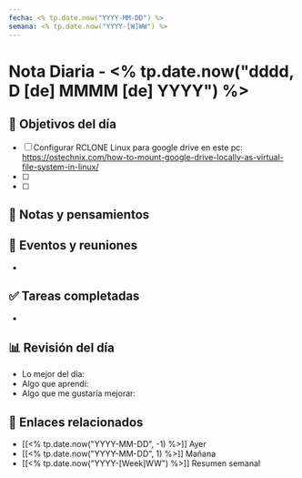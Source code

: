 ```yaml
---
fecha: <% tp.date.now("YYYY-MM-DD") %>
semana: <% tp.date.now("YYYY-[W]WW") %>
---
```

# Nota Diaria - <% tp.date.now("dddd, D [de] MMMM [de] YYYY") %>


## 🎯 Objetivos del día
- [ ] Configurar RCLONE Linux para google drive en este pc: https://ostechnix.com/how-to-mount-google-drive-locally-as-virtual-file-system-in-linux/
- [ ] 
- [ ] 

## 📝 Notas y pensamientos

## 📅 Eventos y reuniones
- 

## ✅ Tareas completadas
- 

## 📊 Revisión del día
- Lo mejor del día:
- Algo que aprendí:
- Algo que me gustaría mejorar:

## 🔗 Enlaces relacionados
- [[<% tp.date.now("YYYY-MM-DD", -1) %>]] Ayer
- [[<% tp.date.now("YYYY-MM-DD", 1) %>]] Mañana
- [[<% tp.date.now("YYYY-[Week]WW") %>]] Resumen semanal